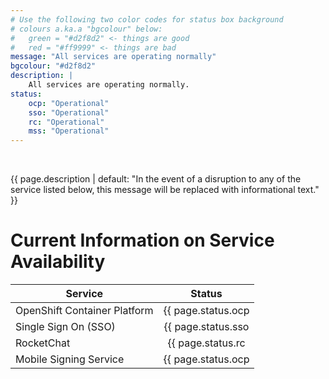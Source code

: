 ```yaml
---
# Use the following two color codes for status box background
# colours a.ka.a "bgcolour" below: 
#   green = "#d2f8d2" <- things are good
#   red = "#ff9999" <- things are bad
message: "All services are operating normally"
bgcolour: "#d2f8d2"
description: |
    All services are operating normally.
status:
    ocp: "Operational"
    sso: "Operational"
    rc: "Operational"
    mss: "Operational"
---
```


<br />

{{ page.description | default: "In the event of a disruption to any of
the service listed below, this message will be replaced with
informational text." }} 

# Current Information on Service Availability

| Service                      | Status                                      |
| ---------------------------- |:-------------------------------------------:| 
| OpenShift Container Platform | {{ page.status.ocp | default: "Unknown" }}  |
| Single Sign On (SSO)         | {{ page.status.sso | default: "Unknown" }}  |
| RocketChat                   | {{ page.status.rc | default: "Unknown" }}   |
| Mobile Signing Service       | {{ page.status.ocp | default: "Unknown" }}  |

